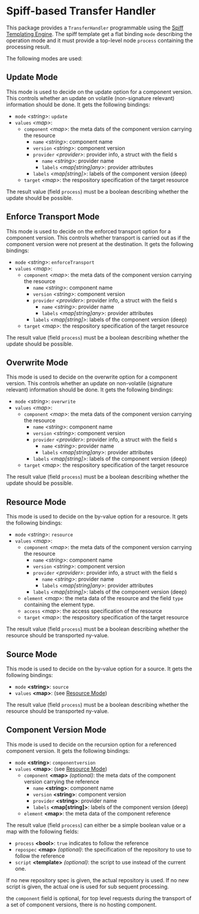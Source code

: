 
# Spiff-based Transfer Handler

This package provides a `TransferHandler` programmable using the
[Spiff Templating Engine](https://github.com/mandelsoft/spiff).
The spiff template get a flat binding `mode` describing the operation mode
and it must provide a top-level node `process` containing
the processing result.

The following modes are used:

## Update Mode

This mode is used to decide on the update option for a component version. This controls whether an update on volatile (non-signature relevant) information should be done. It gets the following bindings:

- `mode` *&lt;string>*: `update`
- `values` *&lt;map>*:
  - `component` *&lt;map>*:  the meta dats of the component version carrying the resource
    - `name` *&lt;string>*: component name
    - `version` *&lt;string>*: component version
    - `provider` *&lt;provider>*: provider info, a struct with the field s
      - `name` *&lt;string>*: provider name
      - `labels` *&lt;map[string]any>*: provider attributes
    - `labels` *&lt;map[string]>*: labels of the component version (deep)
  - `target` *&lt;map>*:  the respository specification of the target resource

The result value (field `process`) must be a boolean describing whether the update should be possible.

## Enforce Transport Mode

This mode is used to decide on the enforced transport option for a
component version. This controls whether transport is carried out
as if the component version were not present at the destination.
It gets the following bindings:

- `mode` *&lt;string>*: `enforceTransport`
- `values` *&lt;map>*:
  - `component` *&lt;map>*:  the meta dats of the component version carrying the resource
    - `name` *&lt;string>*: component name
    - `version` *&lt;string>*: component version
    - `provider` *&lt;provider>*: provider info, a struct with the field s
      - `name` *&lt;string>*: provider name
      - `labels` *&lt;map[string]any>*: provider attributes
    - `labels` *&lt;map[string]>*: labels of the component version (deep)
  - `target` *&lt;map>*:  the respository specification of the target resource

The result value (field `process`) must be a boolean describing whether the update should be possible.

## Overwrite Mode

This mode is used to decide on the overwrite option for a component version. This controls whether an update on non-volatile (signature relevant) information should be done. It gets the
following bindings:

- `mode` *&lt;string>*: `overwrite`
- `values` *&lt;map>*:
  - `component` *&lt;map>*:  the meta dats of the component version carrying the resource
    - `name` *&lt;string>*: component name
    - `version` *&lt;string>*: component version
    - `provider` *&lt;provider>*: provider info, a struct with the field s
      - `name` *&lt;string>*: provider name
      - `labels` *&lt;map[string]any>*: provider attributes
    - `labels` *&lt;map[string]>*: labels of the component version (deep)
  - `target` *&lt;map>*:  the respository specification of the target resource

The result value (field `process`) must be a boolean describing whether the update should be possible.

## Resource Mode

This mode is used to decide on the by-value option for a resource. It gets the
following bindings:

- `mode` *&lt;string>*: `resource`
- `values` *&lt;map>*:
  - `component` *&lt;map>*:  the meta dats of the component version carrying the resource
    - `name` *&lt;string>*: component name
    - `version` *&lt;string>*: component version
    - `provider` *&lt;provider>*: provider info, a struct with the field s
      - `name` *&lt;string>*: provider name
      - `labels` *&lt;map[string]any>*: provider attributes
    - `labels` *&lt;map[string]>*: labels of the component version (deep)
  - `element` *&lt;map>*:  the meta data of the resource and the field `type` containing the element type.
  - `access` *&lt;map>*:  the access specification of the resource
  - `target` *&lt;map>*:  the respository specification of the target resource

The result value (field `process`) must be a boolean describing whether the
resource should be transported ny-value.

## Source Mode

This mode is used to decide on the by-value option for a source. It gets the
following bindings:

- `mode` **&lt;string>**: `source`
- `values` **&lt;map>**: (see [Resource Mode](#resource-mode))

The result value (field `process`) must be a boolean describing whether the
resource should be transported ny-value.

## Component Version Mode

This mode is used to decide on the recursion option for a referenced component
version. It gets the  following bindings:

- `mode` **&lt;string>**: `componentversion`
- `values` **&lt;map>**: (see [Resource Mode](#resource-mode))
  - `component` **&lt;map>** *(optional)*:  the meta dats of the component version carrying the reference
    - `name` **&lt;string>**: component name
    - `version` **&lt;string>**: component version
    - `provider` **&lt;string>**: provider name
    - `labels` **&lt;map[string]>**: labels of the component version (deep)
  - `element` **&lt;map>**:  the meta data of the component reference 

The result value (field `process`) can either be a simple boolean value
or a map with the following fields:

- `process` **&lt;bool>**: `true` indicates to follow the reference
- `repospec` **&lt;map>** *(optional)*: the specification of the repository to use to follow the reference
- `script` **&lt;template>** *(optional)*: the script to use instead of the current one.

If no new repository spec is given, the actual repository is used. If no new
script is given, the actual one is used for sub sequent processing.

the `component` field is optional, for top level requests during the transport
of a set of component versions, there is no hosting component.
